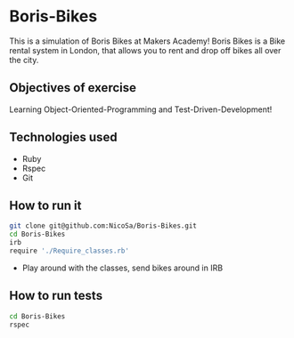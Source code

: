 Boris-Bikes
===========
This is a simulation of Boris Bikes at Makers Academy! Boris Bikes is a Bike rental system in London, that allows you to rent and drop off bikes all over the city.

Objectives of exercise
----
Learning Object-Oriented-Programming and Test-Driven-Development!

Technologies used
----
- Ruby
- Rspec
- Git

How to run it
----
```sh
git clone git@github.com:NicoSa/Boris-Bikes.git
cd Boris-Bikes
irb
require './Require_classes.rb'
```
- Play around with the classes, send bikes around in IRB

How to run tests
----
```sh
cd Boris-Bikes
rspec
```
